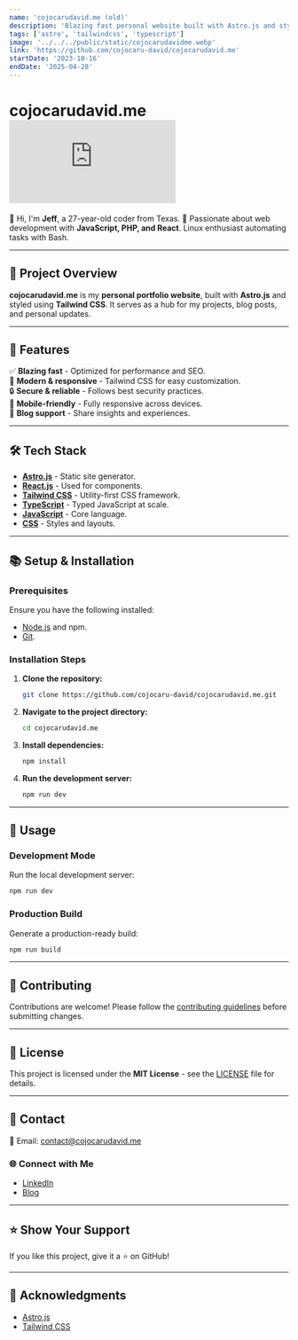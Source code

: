 ```yaml
---
name: 'cojocarudavid.me (old)'
description: 'Blazing fast personal website built with Astro.js and styled with Tailwind CSS.'
tags: ['astro', 'tailwindcss', 'typescript']
image: '../../../public/static/cojocarudavidme.webp'
link: 'https://github.com/cojocaru-david/cojocarudavid.me'
startDate: '2023-10-16'
endDate: '2025-04-28'
---
```

# cojocarudavid.me ![Stars](https://img.shields.io/github/stars/cojocaru-david/cojocarudavid.me?style=social)

👋 Hi, I'm **Jeff**, a 27-year-old coder from Texas. 🚀 Passionate about web development with **JavaScript, PHP, and React**. Linux enthusiast automating tasks with Bash.

---

## 🚀 Project Overview

**cojocarudavid.me** is my **personal portfolio website**, built with **Astro.js** and styled using **Tailwind CSS**. It serves as a hub for my projects, blog posts, and personal updates.

---

## 🌟 Features

✅ **Blazing fast** - Optimized for performance and SEO.  
🎨 **Modern & responsive** - Tailwind CSS for easy customization.  
🔒 **Secure & reliable** - Follows best security practices.  
📱 **Mobile-friendly** - Fully responsive across devices.  
📝 **Blog support** - Share insights and experiences.

---

## 🛠️ Tech Stack

- **[Astro.js](https://astro.build/)** - Static site generator.
- **[React.js](https://reactjs.org/)** - Used for components.
- **[Tailwind CSS](https://tailwindcss.com/)** - Utility-first CSS framework.
- **[TypeScript](https://www.typescriptlang.org/)** - Typed JavaScript at scale.
- **[JavaScript](https://developer.mozilla.org/en-US/docs/Web/JavaScript)** - Core language.
- **[CSS](https://developer.mozilla.org/en-US/docs/Web/CSS)** - Styles and layouts.

---

## 📚 Setup & Installation

### Prerequisites

Ensure you have the following installed:

- [Node.js](https://nodejs.org/) and npm.
- [Git](https://git-scm.com/).

### Installation Steps

1. **Clone the repository:**

   ```sh
   git clone https://github.com/cojocaru-david/cojocarudavid.me.git
   ```

2. **Navigate to the project directory:**

   ```sh
   cd cojocarudavid.me
   ```

3. **Install dependencies:**

   ```sh
   npm install
   ```

4. **Run the development server:**
   ```sh
   npm run dev
   ```

---

## 🎯 Usage

### Development Mode

Run the local development server:

```sh
npm run dev
```

### Production Build

Generate a production-ready build:

```sh
npm run build
```

---

## 🤝 Contributing

Contributions are welcome! Please follow the [contributing guidelines](CONTRIBUTING.md) before submitting changes.

---

## 📄 License

This project is licensed under the **MIT License** - see the [LICENSE](LICENSE) file for details.

---

## 💬 Contact

📧 Email: [contact@cojocarudavid.me](mailto:contact@cojocarudavid.me)

### 🌐 Connect with Me

- [LinkedIn](https://www.linkedin.com/in/cojocaru-david)
- [Blog](https://cojocarudavid.me/blog)

---

## ⭐ Show Your Support

If you like this project, give it a ⭐ on GitHub!

---

## 🙏 Acknowledgments

- [Astro.js](https://astro.build/)
- [Tailwind CSS](https://tailwindcss.com/)